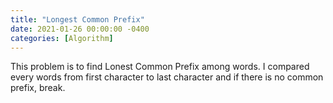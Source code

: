 ```yaml
---
title: "Longest Common Prefix"
date: 2021-01-26 00:00:00 -0400
categories: [Algorithm]
---
```


This problem is to find Lonest Common Prefix among words. I compared every words from first character to last character and if there is no common prefix, break. 
